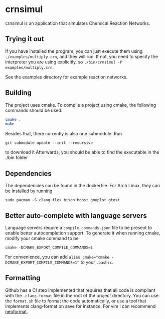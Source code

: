 # crnsimul
crnsimul is an application that simulates Chemical Reaction Networks.
## Trying it out
If you have installed the program, you can just execute them using `./examples/multiply.crn`, and they will run. If not, you need to specify the interpreter you are using explicitly, so `./bin/crnsimul -P examples/multiply.crn`.

See the examples directory for example reaction networks.
## Building
The project uses cmake. To compile a project using cmake, the following commands should be used:
```sh
cmake .
make
```
Besides that, there currently is also one submodule. Run
```
git submodule update --init --recursive
```
to download it
Afterwards, you should be able to find the executable in the ./bin folder
## Dependencies
The dependencies can be found in the dockerfile. For Arch Linux, they can be installed by running
```
sudo pacman -S clang flex bison boost gnuplot gtest 
```
## Better auto-complete with language servers
Language servers require a `compile_commands.json` file to be present to enable better autocompletion support. To generate it when running cmake, modify your cmake command to be
```
cmake -DCMAKE_EXPORT_COMPILE_COMMANDS=1
```
For convenience, you can add `alias cmake="cmake -DCMAKE_EXPORT_COMPILE_COMMANDS=1"` to your `.bashrc`.
## Formatting
Github has a CI step implemented that requires that all code is compliant with the `.clang-format` file in the root of the project directory. You can use the `format.sh` file to format the code automatically, or use a tool that implements clang-format on save for instance. For vim I can recommend [neoformat](https://github.com/sbdchd/neoformat).

